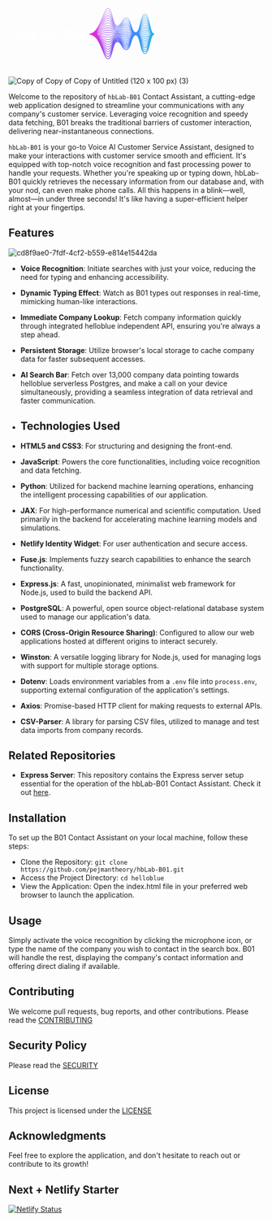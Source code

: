 <svg xmlns="http://www.w3.org/2000/svg" xmlns:xlink="http://www.w3.org/1999/xlink" width="1500" zoomAndPan="magnify" viewBox="0 0 1125 374.999991" height="500" preserveAspectRatio="xMidYMid meet" version="1.0"><defs><g/><clipPath id="58e8b73c47"><path d="M 355.597656 75.582031 L 641.347656 75.582031 L 641.347656 299.082031 L 355.597656 299.082031 Z M 355.597656 75.582031 " clip-rule="nonzero"/></clipPath><clipPath id="ad7a1c38d8"><path d="M 621.402344 143.679688 C 616.101562 120.75 611.09375 99.09375 600.417969 99.09375 C 589.753906 99.09375 584.742188 119.152344 579.4375 140.390625 C 574.476562 160.25 569.347656 180.785156 559.613281 180.785156 C 549.847656 180.785156 544.730469 164.699219 539.777344 149.140625 C 534.699219 133.175781 529.445312 116.667969 518.808594 116.667969 C 508.265625 116.667969 502.992188 125.605469 497.894531 134.253906 C 492.734375 142.996094 487.863281 151.253906 478.003906 151.253906 C 468.261719 151.253906 463.136719 132.308594 458.179688 113.984375 C 452.875 94.367188 447.859375 75.835938 437.203125 75.835938 C 428.613281 75.835938 421.300781 93.4375 412.046875 115.71875 C 398.792969 147.628906 382.296875 187.347656 355.597656 187.347656 L 355.597656 191.222656 C 384.707031 191.222656 400.441406 230.25 413.082031 261.609375 C 421.539062 282.585938 428.21875 299.15625 437.203125 299.15625 C 448.546875 299.15625 453.644531 280.304688 459.042969 260.34375 C 463.910156 242.347656 468.945312 223.738281 478.003906 223.738281 C 487.355469 223.738281 492.097656 231.78125 497.121094 240.300781 C 502.351562 249.160156 507.757812 258.324219 518.808594 258.324219 C 530.101562 258.324219 535.453125 241.5 540.632812 225.226562 C 545.484375 209.976562 550.503906 194.203125 559.613281 194.203125 C 568.648438 194.203125 573.695312 214.394531 578.570312 233.921875 C 583.960938 255.507812 589.054688 275.898438 600.421875 275.898438 C 611.796875 275.898438 616.882812 254.78125 622.273438 232.417969 C 626.925781 213.109375 632.199219 191.222656 641.226562 191.222656 L 641.226562 187.347656 C 631.5 187.347656 626.367188 165.148438 621.402344 143.679688 Z M 478.003906 214.136719 C 475.121094 214.136719 472.628906 215.203125 470.421875 217.039062 C 472.617188 214.855469 475.101562 213.554688 478.003906 213.554688 C 487.5625 213.554688 492.320312 219.3125 497.355469 225.410156 C 502.570312 231.726562 507.964844 238.257812 518.808594 238.257812 C 524.617188 238.257812 528.851562 234.949219 532.320312 230.125 C 528.824219 237.011719 524.667969 242.136719 518.808594 242.136719 C 509.324219 242.136719 504.574219 235.617188 499.542969 228.714844 C 494.320312 221.546875 488.921875 214.136719 478.003906 214.136719 Z M 539.363281 184.242188 C 534.308594 183.484375 529.085938 182.703125 518.808594 182.703125 C 508.566406 182.703125 503.359375 183.125 498.324219 183.53125 C 493.328125 183.933594 488.164062 184.347656 478.003906 184.347656 C 467.894531 184.347656 462.753906 183.445312 457.78125 182.570312 C 452.722656 181.679688 447.492188 180.757812 437.203125 180.757812 C 429.035156 180.757812 421.765625 181.890625 413.347656 183.203125 C 406.257812 184.308594 398.21875 185.5625 387.800781 186.476562 C 398.390625 184.179688 406.5625 181.019531 413.769531 178.230469 C 422.441406 174.875 429.289062 172.226562 437.203125 172.226562 C 447.160156 172.226562 452.011719 174.785156 457.148438 177.5 C 462.265625 180.203125 467.5625 183 478.003906 183 C 488.324219 183 493.566406 181.730469 498.636719 180.5 C 503.597656 179.300781 508.726562 178.058594 518.808594 178.058594 C 528.800781 178.058594 533.660156 180.242188 538.808594 182.550781 C 540.679688 183.390625 542.578125 184.242188 544.738281 184.984375 C 542.800781 184.753906 541.070312 184.496094 539.363281 184.242188 Z M 544.609375 187.027344 C 542.601562 187.261719 540.8125 187.527344 539.054688 187.792969 C 534.078125 188.535156 528.929688 189.304688 518.808594 189.304688 C 508.652344 189.304688 503.488281 188.890625 498.492188 188.488281 C 493.457031 188.078125 488.25 187.660156 478.003906 187.660156 C 467.710938 187.660156 462.480469 188.582031 457.421875 189.472656 C 452.449219 190.347656 447.3125 191.25 437.203125 191.25 C 429.167969 191.25 422.332031 190.726562 413.675781 190.0625 C 406.664062 189.527344 398.726562 188.917969 388.449219 188.472656 C 398.699219 187.558594 406.640625 186.320312 413.664062 185.226562 C 422.339844 183.871094 429.195312 182.804688 437.203125 182.804688 C 447.316406 182.804688 452.457031 183.707031 457.425781 184.582031 C 462.484375 185.472656 467.714844 186.394531 478.003906 186.394531 C 488.246094 186.394531 493.453125 185.972656 498.488281 185.566406 C 503.484375 185.164062 508.648438 184.75 518.808594 184.75 C 528.933594 184.75 534.082031 185.519531 539.058594 186.261719 C 540.816406 186.527344 542.601562 186.792969 544.609375 187.027344 Z M 413.515625 192.1875 C 421.867188 192.828125 429.085938 193.378906 437.203125 193.378906 C 447.496094 193.378906 452.730469 192.460938 457.789062 191.570312 C 462.757812 190.695312 467.898438 189.789062 478.003906 189.789062 C 488.164062 189.789062 493.328125 190.207031 498.320312 190.609375 C 503.355469 191.015625 508.5625 191.4375 518.808594 191.4375 C 529.089844 191.4375 534.3125 190.652344 539.367188 189.898438 C 540.84375 189.675781 542.339844 189.453125 543.972656 189.25 C 542.101562 189.929688 540.417969 190.679688 538.757812 191.429688 C 533.625 193.734375 528.773438 195.910156 518.808594 195.910156 C 508.742188 195.910156 503.847656 194.726562 498.667969 193.472656 C 493.589844 192.242188 488.339844 190.96875 478.003906 190.96875 C 467.53125 190.96875 462.222656 193.773438 457.085938 196.484375 C 451.96875 199.191406 447.128906 201.742188 437.203125 201.742188 C 429.304688 201.742188 422.554688 199.648438 414.011719 196.996094 C 407.136719 194.859375 399.375 192.453125 389.371094 190.644531 C 399.128906 191.085938 406.753906 191.667969 413.515625 192.1875 Z M 579.816406 190.308594 C 584.878906 191.273438 590.117188 192.273438 600.417969 192.273438 C 610.683594 192.273438 615.898438 191.679688 620.941406 191.101562 C 622.550781 190.917969 624.175781 190.734375 625.980469 190.566406 C 623.929688 191.398438 622.109375 192.335938 620.3125 193.261719 C 615.191406 195.914062 610.351562 198.421875 600.417969 198.421875 C 590.511719 198.421875 585.679688 195.65625 580.566406 192.730469 C 578.445312 191.519531 576.285156 190.289062 573.75 189.261719 C 575.976562 189.578125 577.910156 189.945312 579.816406 190.308594 Z M 573.128906 187.027344 C 575.785156 186.679688 578.011719 186.253906 580.207031 185.835938 C 585.175781 184.890625 590.3125 183.910156 600.417969 183.910156 C 610.476562 183.910156 615.363281 185.324219 620.539062 186.824219 C 622.402344 187.363281 624.296875 187.910156 626.453125 188.386719 C 624.363281 188.570312 622.519531 188.777344 620.703125 188.984375 C 615.714844 189.554688 610.5625 190.144531 600.417969 190.144531 C 590.320312 190.144531 585.183594 189.164062 580.214844 188.21875 C 578.019531 187.796875 575.789062 187.375 573.128906 187.027344 Z M 621.105469 184.859375 C 616.023438 183.386719 610.765625 181.867188 600.417969 181.867188 C 590.121094 181.867188 584.886719 182.863281 579.824219 183.828125 C 577.71875 184.230469 575.582031 184.636719 573.050781 184.972656 C 575.867188 183.898438 578.203125 182.566406 580.503906 181.253906 C 585.632812 178.320312 590.476562 175.546875 600.417969 175.546875 C 610.316406 175.546875 615.148438 178.898438 620.265625 182.445312 C 622.167969 183.765625 624.097656 185.097656 626.308594 186.257812 C 624.476562 185.832031 622.804688 185.351562 621.105469 184.859375 Z M 539.613281 180.765625 C 534.503906 178.472656 529.21875 176.097656 518.808594 176.097656 C 508.492188 176.097656 503.246094 177.367188 498.175781 178.597656 C 493.21875 179.796875 488.089844 181.039062 478.003906 181.039062 C 468.046875 181.039062 463.195312 178.480469 458.0625 175.765625 C 452.941406 173.0625 447.648438 170.265625 437.203125 170.265625 C 428.921875 170.265625 421.574219 173.109375 413.0625 176.402344 C 405.9375 179.160156 397.855469 182.285156 387.390625 184.554688 C 398.179688 180.871094 406.5 175.75 413.820312 171.234375 C 422.503906 165.878906 429.359375 161.648438 437.203125 161.648438 C 447.050781 161.648438 451.875 165.894531 456.984375 170.394531 C 462.128906 174.921875 467.453125 179.605469 478.003906 179.605469 C 488.390625 179.605469 493.660156 177.476562 498.757812 175.417969 C 503.917969 173.335938 508.789062 171.371094 518.808594 171.371094 C 528.699219 171.371094 533.53125 174.988281 538.648438 178.816406 C 540.5 180.203125 542.378906 181.601562 544.507812 182.828125 C 542.796875 182.195312 541.21875 181.484375 539.613281 180.765625 Z M 413.355469 199.109375 C 421.734375 201.710938 428.96875 203.957031 437.203125 203.957031 C 447.679688 203.957031 452.988281 201.15625 458.121094 198.441406 C 463.242188 195.738281 468.078125 193.183594 478.003906 193.183594 C 488.074219 193.183594 492.964844 194.371094 498.144531 195.625 C 503.222656 196.855469 508.476562 198.125 518.808594 198.125 C 529.246094 198.125 534.542969 195.746094 539.664062 193.449219 C 540.683594 192.992188 541.695312 192.539062 542.734375 192.105469 C 541.257812 193.066406 539.882812 194.09375 538.523438 195.109375 C 533.433594 198.917969 528.625 202.515625 518.808594 202.515625 C 508.832031 202.515625 503.976562 200.554688 498.835938 198.480469 C 493.71875 196.414062 488.429688 194.277344 478.003906 194.277344 C 467.371094 194.277344 462.019531 198.988281 456.84375 203.542969 C 451.765625 208.011719 446.96875 212.234375 437.203125 212.234375 C 429.4375 212.234375 422.765625 208.59375 414.320312 203.984375 C 407.671875 200.355469 400.195312 196.277344 390.640625 193.136719 C 399.742188 194.886719 406.9375 197.117188 413.355469 199.109375 Z M 579.464844 194.652344 C 584.605469 197.59375 589.921875 200.636719 600.417969 200.636719 C 610.890625 200.636719 616.199219 197.886719 621.332031 195.230469 C 622.460938 194.644531 623.582031 194.066406 624.742188 193.523438 C 623.078125 194.8125 621.550781 196.214844 620.042969 197.601562 C 614.964844 202.28125 610.171875 206.699219 600.417969 206.699219 C 590.679688 206.699219 585.882812 202.128906 580.808594 197.289062 C 579 195.566406 577.164062 193.824219 575.09375 192.285156 C 576.605469 193.023438 578.027344 193.832031 579.464844 194.652344 Z M 621.378906 180.832031 C 616.242188 177.273438 610.925781 173.589844 600.417969 173.589844 C 589.957031 173.589844 584.65625 176.621094 579.53125 179.550781 C 577.558594 180.679688 575.628906 181.78125 573.433594 182.714844 C 576.15625 180.949219 578.425781 178.785156 580.664062 176.652344 C 585.769531 171.785156 590.59375 167.183594 600.417969 167.183594 C 610.207031 167.183594 615.027344 172.472656 620.128906 178.066406 C 621.867188 179.96875 623.621094 181.894531 625.589844 183.609375 C 624.140625 182.738281 622.769531 181.796875 621.378906 180.832031 Z M 539.773438 177.316406 C 534.632812 173.472656 529.320312 169.496094 518.808594 169.496094 C 508.425781 169.496094 503.15625 171.625 498.054688 173.679688 C 492.898438 175.765625 488.023438 177.730469 478.003906 177.730469 C 468.160156 177.730469 463.332031 173.484375 458.222656 168.984375 C 453.078125 164.457031 447.757812 159.773438 437.203125 159.773438 C 428.828125 159.773438 421.417969 164.34375 412.835938 169.636719 C 405.703125 174.039062 397.609375 179.023438 387.167969 182.636719 C 398.046875 177.574219 406.433594 170.492188 413.816406 164.253906 C 422.527344 156.886719 429.410156 151.070312 437.203125 151.070312 C 446.980469 151.070312 451.800781 157.015625 456.910156 163.308594 C 462.058594 169.652344 467.378906 176.210938 478.003906 176.210938 C 488.441406 176.210938 493.730469 173.21875 498.847656 170.328125 C 503.988281 167.425781 508.84375 164.679688 518.808594 164.679688 C 528.628906 164.679688 533.453125 169.738281 538.5625 175.089844 C 540.238281 176.847656 541.9375 178.617188 543.828125 180.214844 C 542.433594 179.300781 541.109375 178.316406 539.773438 177.316406 Z M 413.222656 206.003906 C 421.609375 210.582031 428.851562 214.535156 437.203125 214.535156 C 447.839844 214.535156 453.191406 209.828125 458.363281 205.269531 C 463.441406 200.800781 468.238281 196.578125 478.003906 196.578125 C 487.984375 196.578125 492.835938 198.539062 497.976562 200.613281 C 503.09375 202.679688 508.382812 204.816406 518.808594 204.816406 C 529.390625 204.816406 534.734375 200.816406 539.898438 196.953125 C 540.199219 196.726562 540.496094 196.503906 540.796875 196.285156 C 539.964844 197.113281 539.152344 197.957031 538.347656 198.800781 C 533.28125 204.105469 528.5 209.117188 518.808594 209.117188 C 508.921875 209.117188 504.097656 206.394531 498.992188 203.507812 C 493.84375 200.597656 488.519531 197.589844 478.003906 197.589844 C 467.238281 197.589844 461.867188 204.203125 456.679688 210.597656 C 451.617188 216.835938 446.835938 222.726562 437.203125 222.726562 C 429.566406 222.726562 422.960938 217.558594 414.59375 211.011719 C 408.285156 206.074219 401.226562 200.558594 392.328125 196.160156 C 400.59375 199.117188 407.246094 202.742188 413.222656 206.003906 Z M 579.222656 198.953125 C 584.402344 203.890625 589.757812 209 600.417969 209 C 611.070312 209 616.425781 204.066406 621.601562 199.296875 C 621.949219 198.976562 622.292969 198.65625 622.640625 198.34375 C 621.691406 199.519531 620.777344 200.730469 619.871094 201.933594 C 614.808594 208.640625 610.027344 214.976562 600.417969 214.976562 C 590.8125 214.976562 586.03125 208.59375 580.96875 201.839844 C 579.808594 200.285156 578.636719 198.726562 577.398438 197.234375 C 578.007812 197.796875 578.613281 198.375 579.222656 198.953125 Z M 621.515625 176.804688 C 616.363281 171.152344 611.035156 165.3125 600.417969 165.3125 C 589.84375 165.3125 584.519531 170.386719 579.371094 175.296875 C 577.722656 176.867188 576.101562 178.40625 574.335938 179.773438 C 576.695312 177.460938 578.726562 174.753906 580.730469 172.082031 C 585.839844 165.261719 590.664062 158.824219 600.417969 158.824219 C 610.140625 158.824219 614.96875 166.0625 620.078125 173.730469 C 621.476562 175.828125 622.886719 177.941406 624.414062 179.910156 C 623.433594 178.910156 622.480469 177.863281 621.515625 176.804688 Z M 539.859375 173.855469 C 534.710938 168.464844 529.390625 162.890625 518.808594 162.890625 C 508.371094 162.890625 503.082031 165.882812 497.964844 168.773438 C 492.824219 171.675781 487.972656 174.421875 478.003906 174.421875 C 468.230469 174.421875 463.40625 168.476562 458.300781 162.183594 C 453.152344 155.839844 447.832031 149.28125 437.203125 149.28125 C 428.757812 149.28125 421.296875 155.585938 412.660156 162.886719 C 405.535156 168.910156 397.449219 175.734375 387.0625 180.691406 C 397.953125 174.253906 406.367188 165.238281 413.769531 157.300781 C 422.179688 148.28125 429.445312 140.492188 437.203125 140.492188 C 446.933594 140.492188 451.765625 148.148438 456.882812 156.257812 C 462.023438 164.398438 467.335938 172.816406 478.003906 172.816406 C 488.484375 172.816406 493.78125 168.964844 498.90625 165.242188 C 504.039062 161.515625 508.882812 157.992188 518.808594 157.992188 C 528.582031 157.992188 533.410156 164.5 538.527344 171.386719 C 539.902344 173.242188 541.292969 175.113281 542.796875 176.859375 C 541.800781 175.890625 540.835938 174.878906 539.859375 173.855469 Z M 413.125 212.890625 C 421.507812 219.449219 428.746094 225.113281 437.203125 225.113281 C 447.972656 225.113281 453.339844 218.5 458.53125 212.101562 C 463.59375 205.867188 468.371094 199.972656 478.003906 199.972656 C 487.894531 199.972656 492.714844 202.699219 497.820312 205.585938 C 502.96875 208.492188 508.292969 211.503906 518.808594 211.503906 C 528.492188 211.503906 533.804688 206.910156 538.566406 202.011719 C 538.449219 202.167969 538.335938 202.324219 538.21875 202.480469 C 533.164062 209.289062 528.386719 215.722656 518.808594 215.722656 C 509.007812 215.722656 504.210938 212.234375 499.132812 208.546875 C 493.957031 204.785156 488.605469 200.898438 478.003906 200.898438 C 467.125 200.898438 461.753906 209.40625 456.558594 217.636719 C 451.5 225.648438 446.722656 233.21875 437.203125 233.21875 C 429.683594 233.21875 423.128906 226.527344 414.828125 218.058594 C 409.007812 212.117188 402.554688 205.535156 394.582031 200.046875 C 401.785156 204.023438 407.734375 208.671875 413.125 212.890625 Z M 581.082031 206.359375 C 580.730469 205.757812 580.378906 205.152344 580.023438 204.546875 C 584.933594 211.050781 590.285156 217.359375 600.417969 217.359375 C 610.167969 217.359375 615.488281 211.5625 620.253906 205.371094 C 620.085938 205.660156 619.921875 205.949219 619.753906 206.234375 C 614.691406 214.988281 609.910156 223.253906 600.417969 223.253906 C 590.925781 223.253906 586.144531 215.046875 581.082031 206.359375 Z M 621.566406 172.738281 C 616.421875 165.015625 611.101562 157.035156 600.417969 157.035156 C 589.769531 157.035156 584.449219 164.136719 579.300781 171.007812 C 578.105469 172.601562 576.925781 174.175781 575.695312 175.652344 C 577.503906 173.113281 579.136719 170.316406 580.75 167.542969 C 585.871094 158.757812 590.707031 150.460938 600.417969 150.460938 C 610.105469 150.460938 614.945312 159.675781 620.066406 169.429688 C 621.027344 171.257812 621.996094 173.097656 623 174.878906 C 622.523438 174.171875 622.046875 173.457031 621.566406 172.738281 Z M 539.894531 170.371094 C 534.753906 163.449219 529.4375 156.289062 518.808594 156.289062 C 508.332031 156.289062 503.03125 160.136719 497.90625 163.863281 C 492.777344 167.589844 487.929688 171.109375 478.003906 171.109375 C 468.273438 171.109375 463.441406 163.453125 458.324219 155.347656 C 453.1875 147.207031 447.875 138.789062 437.203125 138.789062 C 428.703125 138.789062 421.207031 146.828125 412.527344 156.136719 C 405.40625 163.769531 397.335938 172.414062 387.015625 178.707031 C 397.875 170.90625 406.292969 159.992188 413.699219 150.378906 C 422.15625 139.398438 429.460938 129.914062 437.203125 129.914062 C 446.910156 129.914062 451.757812 139.296875 456.886719 149.230469 C 462.011719 159.15625 467.3125 169.417969 478.003906 169.417969 C 488.515625 169.417969 493.816406 164.710938 498.945312 160.15625 C 504.074219 155.605469 508.917969 151.300781 518.808594 151.300781 C 528.554688 151.300781 533.394531 159.269531 538.519531 167.707031 C 539.535156 169.378906 540.558594 171.058594 541.625 172.683594 C 541.046875 171.921875 540.472656 171.152344 539.894531 170.371094 Z M 413.066406 219.785156 C 421.425781 228.320312 428.648438 235.691406 437.203125 235.691406 C 448.085938 235.691406 453.457031 227.179688 458.648438 218.953125 C 463.707031 210.941406 468.484375 203.367188 478.003906 203.367188 C 487.804688 203.367188 492.601562 206.855469 497.679688 210.542969 C 502.855469 214.304688 508.207031 218.191406 518.808594 218.191406 C 527.179688 218.191406 532.292969 213.859375 536.582031 208.65625 C 532.046875 215.980469 527.328125 222.324219 518.808594 222.324219 C 509.09375 222.324219 504.3125 218.082031 499.253906 213.589844 C 494.0625 208.976562 488.691406 204.207031 478.003906 204.207031 C 467.027344 204.207031 461.660156 214.601562 456.46875 224.652344 C 451.40625 234.453125 446.625 243.710938 437.203125 243.710938 C 429.792969 243.710938 422.953125 235.09375 415.035156 225.113281 C 409.871094 218.605469 404.203125 211.472656 397.402344 205.214844 C 403.34375 209.871094 408.414062 215.039062 413.066406 219.785156 Z M 600.417969 225.722656 C 608.816406 225.722656 613.929688 220.230469 618.203125 213.613281 C 613.632812 223.195312 608.90625 231.53125 600.417969 231.53125 C 591.667969 231.53125 586.914062 222.816406 582.207031 213.03125 C 586.574219 219.898438 591.742188 225.722656 600.417969 225.722656 Z M 621.578125 168.636719 C 616.445312 158.863281 611.136719 148.757812 600.421875 148.757812 C 589.730469 148.757812 584.417969 157.871094 579.28125 166.683594 C 578.585938 167.875 577.898438 169.054688 577.203125 170.207031 C 578.433594 167.882812 579.59375 165.449219 580.746094 163.03125 C 585.878906 152.265625 590.730469 142.097656 600.421875 142.097656 C 610.089844 142.097656 614.941406 153.296875 620.082031 165.152344 C 620.628906 166.410156 621.175781 167.675781 621.734375 168.933594 C 621.679688 168.832031 621.628906 168.734375 621.578125 168.636719 Z M 539.902344 166.867188 C 534.773438 158.417969 529.464844 149.683594 518.808594 149.683594 C 508.300781 149.683594 502.996094 154.394531 497.871094 158.945312 C 492.742188 163.5 487.898438 167.800781 478.003906 167.800781 C 468.296875 167.800781 463.453125 158.417969 458.324219 148.488281 C 453.199219 138.5625 447.898438 128.296875 437.203125 128.296875 C 428.664062 128.296875 421.136719 138.070312 412.414062 149.390625 C 405.316406 158.605469 397.269531 169.039062 387.027344 176.667969 C 397.824219 167.511719 406.214844 154.738281 413.605469 143.484375 C 422.117188 130.527344 429.464844 119.339844 437.203125 119.339844 C 446.902344 119.339844 451.761719 130.453125 456.902344 142.222656 C 462.015625 153.925781 467.304688 166.023438 478.007812 166.023438 C 488.535156 166.023438 493.835938 160.460938 498.964844 155.082031 C 504.09375 149.699219 508.9375 144.613281 518.808594 144.613281 C 528.542969 144.613281 533.394531 154.050781 538.53125 164.046875 C 539.199219 165.34375 539.871094 166.652344 540.554688 167.941406 C 540.339844 167.582031 540.121094 167.226562 539.902344 166.867188 Z M 413.035156 226.703125 C 421.363281 237.199219 428.558594 246.269531 437.203125 246.269531 C 448.183594 246.269531 453.550781 235.875 458.738281 225.824219 C 463.800781 216.023438 468.582031 206.765625 478.003906 206.765625 C 487.722656 206.765625 492.5 211.007812 497.558594 215.5 C 502.753906 220.109375 508.121094 224.878906 518.808594 224.878906 C 526.152344 224.878906 530.984375 220.878906 534.945312 215.652344 C 530.847656 223.027344 526.296875 228.929688 518.808594 228.929688 C 509.171875 228.929688 504.410156 223.925781 499.363281 218.632812 C 494.15625 213.167969 488.773438 207.519531 478.003906 207.519531 C 466.941406 207.519531 461.582031 219.785156 456.394531 231.652344 C 451.328125 243.25 446.539062 254.203125 437.203125 254.203125 C 429.894531 254.203125 423.09375 243.996094 415.222656 232.175781 C 410.945312 225.753906 406.324219 218.816406 400.984375 212.390625 C 405.414062 217.105469 409.355469 222.066406 413.035156 226.703125 Z M 600.417969 234.085938 C 607.753906 234.085938 612.578125 229.015625 616.515625 222.367188 C 612.472656 231.8125 607.792969 239.808594 600.417969 239.808594 C 592.820312 239.808594 588.082031 231.519531 583.957031 221.9375 C 587.964844 228.78125 592.859375 234.085938 600.417969 234.085938 Z M 600.417969 140.480469 C 589.707031 140.480469 584.410156 151.589844 579.285156 162.335938 C 579.023438 162.886719 578.761719 163.4375 578.5 163.980469 C 579.253906 162.1875 579.992188 160.359375 580.726562 158.542969 C 585.648438 146.347656 590.734375 133.734375 600.417969 133.734375 C 610.085938 133.734375 615.179688 147.539062 620.105469 160.890625 C 620.308594 161.449219 620.515625 162.007812 620.722656 162.570312 C 615.851562 151.394531 610.566406 140.480469 600.417969 140.480469 Z M 518.808594 143.082031 C 508.28125 143.082031 502.980469 148.644531 497.851562 154.023438 C 492.722656 159.40625 487.878906 164.492188 478.003906 164.492188 C 468.308594 164.492188 463.449219 153.375 458.308594 141.609375 C 453.195312 129.90625 447.90625 117.804688 437.203125 117.804688 C 428.640625 117.804688 421.441406 128.765625 412.324219 142.644531 C 405.199219 153.492188 397.128906 165.777344 386.882812 174.75 C 397.679688 164.238281 406.09375 149.554688 413.503906 136.621094 C 422.066406 121.671875 429.460938 108.761719 437.203125 108.761719 C 446.90625 108.761719 452 122.214844 456.929688 135.226562 C 462.03125 148.699219 467.304688 162.628906 478.003906 162.628906 C 488.546875 162.628906 493.84375 156.214844 498.964844 150.015625 C 504.101562 143.796875 508.949219 137.925781 518.808594 137.925781 C 528.539062 137.925781 533.402344 148.839844 538.550781 160.394531 C 538.933594 161.257812 539.316406 162.117188 539.703125 162.976562 C 534.640625 153.132812 529.347656 143.082031 518.808594 143.082031 Z M 413.023438 233.640625 C 421.65625 246.605469 428.480469 256.84375 437.203125 256.84375 C 447.085938 256.84375 452.417969 247.058594 457.136719 236.515625 C 456.867188 237.226562 456.597656 237.933594 456.328125 238.644531 C 451.480469 251.453125 446.460938 264.695312 437.203125 264.695312 C 429.984375 264.695312 423.222656 252.902344 415.390625 239.246094 C 412.203125 233.6875 408.824219 227.796875 405.097656 222.070312 C 407.910156 225.964844 410.527344 229.890625 413.023438 233.640625 Z M 467.542969 216.113281 C 470.378906 212.480469 473.710938 210.160156 478.003906 210.160156 C 487.640625 210.160156 492.40625 215.160156 497.453125 220.453125 C 502.65625 225.917969 508.042969 231.570312 518.808594 231.570312 C 525.328125 231.570312 529.871094 227.898438 533.574219 222.808594 C 529.792969 230.066406 525.457031 235.53125 518.808594 235.53125 C 509.25 235.53125 504.492188 229.773438 499.457031 223.675781 C 494.242188 217.359375 488.847656 210.828125 478.003906 210.828125 C 473.789062 210.828125 470.402344 212.855469 467.542969 216.113281 Z M 600.417969 242.449219 C 606.917969 242.449219 611.445312 237.792969 615.125 231.300781 C 611.371094 240.6875 606.945312 248.085938 600.417969 248.085938 C 593.691406 248.085938 589.199219 240.457031 585.378906 230.945312 C 589.117188 237.605469 593.722656 242.449219 600.417969 242.449219 Z M 600.417969 132.203125 C 589.824219 132.203125 584.539062 145 579.480469 157.53125 C 579.890625 156.375 580.296875 155.21875 580.699219 154.066406 C 585.632812 139.957031 590.730469 125.375 600.417969 125.375 C 609.980469 125.375 615.078125 140.902344 619.960938 156.105469 C 615.296875 143.734375 610.054688 132.203125 600.417969 132.203125 Z M 600.417969 123.925781 C 590.304688 123.925781 585.042969 137.355469 580.195312 151.125 C 580.351562 150.613281 580.511719 150.105469 580.667969 149.597656 C 585.609375 133.574219 590.71875 117.011719 600.417969 117.011719 C 609.601562 117.011719 614.675781 133.1875 619.394531 149.695312 C 614.871094 136.148438 609.679688 123.925781 600.417969 123.925781 Z M 518.808594 136.476562 C 508.265625 136.476562 502.96875 142.890625 497.847656 149.09375 C 492.714844 155.308594 487.863281 161.179688 478.003906 161.179688 C 468.304688 161.179688 463.210938 147.726562 458.28125 134.714844 C 453.179688 121.242188 447.90625 107.3125 437.203125 107.3125 C 428.621094 107.3125 421.394531 119.929688 412.246094 135.898438 C 405.09375 148.382812 396.992188 162.527344 386.738281 172.839844 C 397.53125 160.976562 405.964844 144.386719 413.390625 129.78125 C 422.007812 112.824219 429.449219 98.183594 437.203125 98.183594 C 446.914062 98.183594 452.019531 113.464844 456.957031 128.242188 C 462.050781 143.480469 467.316406 159.234375 478.003906 159.234375 C 488.554688 159.234375 493.84375 151.972656 498.957031 144.953125 C 504.097656 137.898438 508.953125 131.234375 518.808594 131.234375 C 528.546875 131.234375 533.644531 144.210938 538.578125 156.757812 C 538.738281 157.167969 538.902344 157.582031 539.0625 157.992188 C 534.191406 147.121094 528.917969 136.476562 518.808594 136.476562 Z M 413.027344 240.601562 C 421.617188 255.585938 428.40625 267.421875 437.203125 267.421875 C 445.625 267.421875 450.738281 259.347656 454.96875 249.5 C 450.488281 262.714844 445.574219 275.1875 437.203125 275.1875 C 430.070312 275.1875 423.34375 261.8125 415.550781 246.320312 C 413.609375 242.460938 411.597656 238.460938 409.476562 234.449219 C 410.691406 236.527344 411.871094 238.585938 413.027344 240.601562 Z M 600.417969 250.8125 C 606.25 250.8125 610.488281 246.535156 613.949219 240.289062 C 610.433594 249.492188 606.265625 256.363281 600.417969 256.363281 C 594.390625 256.363281 590.152344 249.308594 586.574219 239.992188 C 590.089844 246.382812 594.414062 250.8125 600.417969 250.8125 Z M 600.417969 115.648438 C 590.644531 115.648438 585.40625 129.875 580.695312 144.902344 C 585.628906 127.039062 590.746094 108.648438 600.417969 108.648438 C 609.316406 108.648438 614.363281 125.542969 618.960938 143.328125 C 614.433594 128.191406 609.445312 115.648438 600.417969 115.648438 Z M 538.609375 153.128906 C 533.863281 141.21875 528.617188 129.875 518.808594 129.875 C 508.261719 129.875 502.972656 137.132812 497.855469 144.152344 C 492.714844 151.207031 487.859375 157.871094 478.003906 157.871094 C 468.296875 157.871094 463.191406 142.589844 458.25 127.8125 C 453.160156 112.574219 447.894531 96.820312 437.203125 96.820312 C 428.613281 96.820312 421.359375 111.09375 412.175781 129.164062 C 404.960938 143.355469 396.785156 159.449219 386.445312 171.117188 C 397.308594 157.898438 405.800781 139.316406 413.273438 122.964844 C 421.945312 103.992188 429.433594 87.605469 437.203125 87.605469 C 446.929688 87.605469 452.046875 104.71875 456.996094 121.265625 C 462.074219 138.261719 467.332031 155.839844 478.007812 155.839844 C 488.554688 155.839844 493.835938 147.738281 498.945312 139.902344 C 504.09375 132.007812 508.957031 124.546875 518.808594 124.546875 C 528.558594 124.546875 533.667969 139.078125 538.609375 153.128906 Z M 415.703125 253.402344 C 414.984375 251.796875 414.253906 250.167969 413.511719 248.527344 C 421.835938 265.070312 428.503906 278 437.203125 278 C 444.644531 278 449.503906 270.945312 453.441406 261.679688 C 449.328125 274.570312 444.617188 285.679688 437.203125 285.679688 C 430.152344 285.679688 423.457031 270.722656 415.703125 253.402344 Z M 478.003906 216.949219 C 483.6875 216.949219 487.667969 219.289062 491.03125 222.648438 C 487.640625 219.542969 483.53125 217.449219 478.003906 217.449219 C 475.921875 217.449219 474.050781 218.035156 472.347656 219.097656 C 474.050781 217.730469 475.917969 216.949219 478.003906 216.949219 Z M 499.621094 233.75 C 499.269531 233.210938 498.914062 232.667969 498.558594 232.128906 C 503.414062 238.699219 508.785156 244.945312 518.808594 244.945312 C 524.046875 244.945312 528.003906 241.941406 531.269531 237.386719 C 527.984375 244.019531 524.085938 248.738281 518.808594 248.738281 C 509.394531 248.738281 504.644531 241.457031 499.621094 233.75 Z M 600.417969 259.171875 C 605.660156 259.171875 609.566406 255.46875 612.792969 249.683594 C 609.511719 258.425781 605.632812 264.640625 600.417969 264.640625 C 594.964844 264.640625 590.96875 258.078125 587.59375 249.019531 C 590.921875 255.109375 594.976562 259.171875 600.417969 259.171875 Z M 600.417969 100.285156 C 609.140625 100.285156 614.167969 118.128906 618.691406 137.292969 C 614.234375 120.84375 609.273438 107.371094 600.417969 107.371094 C 590.828125 107.371094 585.804688 122.007812 581.035156 138.917969 C 585.863281 119.625 590.972656 100.285156 600.417969 100.285156 Z M 413.148438 116.175781 C 421.875 95.171875 429.410156 77.027344 437.203125 77.027344 C 446.949219 77.027344 452.074219 95.972656 457.03125 114.296875 C 462.335938 133.914062 467.347656 152.445312 478.003906 152.445312 C 488.546875 152.445312 493.820312 143.503906 498.921875 134.859375 C 504.078125 126.117188 508.949219 117.859375 518.808594 117.859375 C 528.351562 117.859375 533.457031 133.226562 538.304688 148.449219 C 533.640625 135.441406 528.417969 123.269531 518.808594 123.269531 C 508.261719 123.269531 502.980469 131.371094 497.871094 139.207031 C 492.722656 147.101562 487.859375 154.5625 478.003906 154.5625 C 468.28125 154.5625 463.164062 137.449219 458.21875 120.902344 C 453.136719 103.90625 447.878906 86.328125 437.203125 86.328125 C 428.609375 86.328125 421.328125 102.261719 412.109375 122.4375 C 404.824219 138.382812 396.554688 156.472656 386.109375 169.507812 C 397.050781 154.929688 405.617188 134.304688 413.148438 116.175781 Z M 437.203125 296.171875 C 430.554688 296.171875 423.890625 280.402344 416.867188 263.023438 C 423.679688 277.835938 429.648438 288.578125 437.203125 288.578125 C 443.886719 288.578125 448.402344 282.582031 452.097656 273.933594 C 448.277344 286.273438 443.8125 296.171875 437.203125 296.171875 Z M 473.363281 221.945312 C 474.789062 220.917969 476.328125 220.34375 478.003906 220.34375 C 482.128906 220.34375 485.355469 221.738281 488.105469 223.957031 C 485.3125 221.976562 482.035156 220.757812 478.003906 220.757812 C 476.328125 220.757812 474.789062 221.179688 473.363281 221.945312 Z M 518.808594 255.34375 C 510.179688 255.34375 505.472656 248.492188 500.851562 240.738281 C 505.164062 246.6875 510.320312 251.636719 518.808594 251.636719 C 523.582031 251.636719 527.292969 248.875 530.382812 244.574219 C 527.277344 250.957031 523.613281 255.34375 518.808594 255.34375 Z M 600.417969 272.917969 C 595.527344 272.917969 591.804688 266.992188 588.648438 258.464844 C 591.753906 264.03125 595.496094 267.535156 600.417969 267.535156 C 605.125 267.535156 608.757812 264.222656 611.777344 258.910156 C 608.699219 267.140625 605.054688 272.917969 600.417969 272.917969 Z M 600.417969 272.917969 " clip-rule="nonzero"/></clipPath><linearGradient x1="-0.0000288718" gradientTransform="matrix(0.596311, 0, 0, 0.596311, 355.597565, 75.836368)" y1="187.25" x2="478.992984" gradientUnits="userSpaceOnUse" y2="187.25" id="602d2f0a14"><stop stop-opacity="1" stop-color="rgb(95.698547%, 12.199402%, 84.298706%)" offset="0"/><stop stop-opacity="1" stop-color="rgb(95.265198%, 12.417603%, 84.405518%)" offset="0.00390625"/><stop stop-opacity="1" stop-color="rgb(94.831848%, 12.637329%, 84.513855%)" offset="0.0078125"/><stop stop-opacity="1" stop-color="rgb(94.334412%, 12.887573%, 84.635925%)" offset="0.0117188"/><stop stop-opacity="1" stop-color="rgb(93.838501%, 13.139343%, 84.759521%)" offset="0.015625"/><stop stop-opacity="1" stop-color="rgb(93.341064%, 13.391113%, 84.881592%)" offset="0.0195312"/><stop stop-opacity="1" stop-color="rgb(92.843628%, 13.642883%, 85.005188%)" offset="0.0234375"/><stop stop-opacity="1" stop-color="rgb(92.346191%, 13.893127%, 85.127258%)" offset="0.0273438"/><stop stop-opacity="1" stop-color="rgb(91.850281%, 14.144897%, 85.250854%)" offset="0.03125"/><stop stop-opacity="1" stop-color="rgb(91.352844%, 14.396667%, 85.372925%)" offset="0.0351562"/><stop stop-opacity="1" stop-color="rgb(90.855408%, 14.648438%, 85.496521%)" offset="0.0390625"/><stop stop-opacity="1" stop-color="rgb(90.357971%, 14.898682%, 85.618591%)" offset="0.0429688"/><stop stop-opacity="1" stop-color="rgb(89.862061%, 15.150452%, 85.742188%)" offset="0.046875"/><stop stop-opacity="1" stop-color="rgb(89.364624%, 15.400696%, 85.864258%)" offset="0.0507812"/><stop stop-opacity="1" stop-color="rgb(88.867188%, 15.652466%, 85.987854%)" offset="0.0546875"/><stop stop-opacity="1" stop-color="rgb(88.369751%, 15.904236%, 86.109924%)" offset="0.0585938"/><stop stop-opacity="1" stop-color="rgb(87.87384%, 16.156006%, 86.233521%)" offset="0.0625"/><stop stop-opacity="1" stop-color="rgb(87.376404%, 16.40625%, 86.357117%)" offset="0.0664062"/><stop stop-opacity="1" stop-color="rgb(86.878967%, 16.65802%, 86.480713%)" offset="0.0703125"/><stop stop-opacity="1" stop-color="rgb(86.381531%, 16.908264%, 86.602783%)" offset="0.0742187"/><stop stop-opacity="1" stop-color="rgb(85.884094%, 17.160034%, 86.726379%)" offset="0.078125"/><stop stop-opacity="1" stop-color="rgb(85.386658%, 17.411804%, 86.84845%)" offset="0.0820312"/><stop stop-opacity="1" stop-color="rgb(84.890747%, 17.663574%, 86.972046%)" offset="0.0859375"/><stop stop-opacity="1" stop-color="rgb(84.393311%, 17.913818%, 87.094116%)" offset="0.0898438"/><stop stop-opacity="1" stop-color="rgb(83.895874%, 18.165588%, 87.217712%)" offset="0.09375"/><stop stop-opacity="1" stop-color="rgb(83.398438%, 18.415833%, 87.339783%)" offset="0.0976562"/><stop stop-opacity="1" stop-color="rgb(82.902527%, 18.667603%, 87.463379%)" offset="0.101562"/><stop stop-opacity="1" stop-color="rgb(82.40509%, 18.919373%, 87.585449%)" offset="0.105469"/><stop stop-opacity="1" stop-color="rgb(81.907654%, 19.171143%, 87.709045%)" offset="0.109375"/><stop stop-opacity="1" stop-color="rgb(81.410217%, 19.421387%, 87.831116%)" offset="0.113281"/><stop stop-opacity="1" stop-color="rgb(80.914307%, 19.673157%, 87.954712%)" offset="0.117188"/><stop stop-opacity="1" stop-color="rgb(80.41687%, 19.924927%, 88.076782%)" offset="0.121094"/><stop stop-opacity="1" stop-color="rgb(79.919434%, 20.176697%, 88.200378%)" offset="0.125"/><stop stop-opacity="1" stop-color="rgb(79.421997%, 20.426941%, 88.322449%)" offset="0.128906"/><stop stop-opacity="1" stop-color="rgb(78.926086%, 20.678711%, 88.446045%)" offset="0.132812"/><stop stop-opacity="1" stop-color="rgb(78.42865%, 20.928955%, 88.568115%)" offset="0.136719"/><stop stop-opacity="1" stop-color="rgb(77.931213%, 21.180725%, 88.691711%)" offset="0.140625"/><stop stop-opacity="1" stop-color="rgb(77.433777%, 21.432495%, 88.813782%)" offset="0.144531"/><stop stop-opacity="1" stop-color="rgb(76.937866%, 21.684265%, 88.937378%)" offset="0.148438"/><stop stop-opacity="1" stop-color="rgb(76.44043%, 21.934509%, 89.060974%)" offset="0.152344"/><stop stop-opacity="1" stop-color="rgb(75.942993%, 22.186279%, 89.18457%)" offset="0.15625"/><stop stop-opacity="1" stop-color="rgb(75.445557%, 22.436523%, 89.306641%)" offset="0.160156"/><stop stop-opacity="1" stop-color="rgb(74.94812%, 22.688293%, 89.430237%)" offset="0.164063"/><stop stop-opacity="1" stop-color="rgb(74.450684%, 22.940063%, 89.552307%)" offset="0.167969"/><stop stop-opacity="1" stop-color="rgb(73.954773%, 23.191833%, 89.675903%)" offset="0.171875"/><stop stop-opacity="1" stop-color="rgb(73.457336%, 23.442078%, 89.797974%)" offset="0.175781"/><stop stop-opacity="1" stop-color="rgb(72.9599%, 23.693848%, 89.92157%)" offset="0.179688"/><stop stop-opacity="1" stop-color="rgb(72.462463%, 23.944092%, 90.04364%)" offset="0.183594"/><stop stop-opacity="1" stop-color="rgb(71.966553%, 24.195862%, 90.167236%)" offset="0.1875"/><stop stop-opacity="1" stop-color="rgb(71.469116%, 24.447632%, 90.289307%)" offset="0.191406"/><stop stop-opacity="1" stop-color="rgb(70.97168%, 24.699402%, 90.412903%)" offset="0.195313"/><stop stop-opacity="1" stop-color="rgb(70.474243%, 24.949646%, 90.534973%)" offset="0.199219"/><stop stop-opacity="1" stop-color="rgb(69.978333%, 25.201416%, 90.658569%)" offset="0.203125"/><stop stop-opacity="1" stop-color="rgb(69.480896%, 25.453186%, 90.78064%)" offset="0.207031"/><stop stop-opacity="1" stop-color="rgb(68.983459%, 25.704956%, 90.904236%)" offset="0.210938"/><stop stop-opacity="1" stop-color="rgb(68.486023%, 25.9552%, 91.026306%)" offset="0.214844"/><stop stop-opacity="1" stop-color="rgb(67.990112%, 26.20697%, 91.149902%)" offset="0.21875"/><stop stop-opacity="1" stop-color="rgb(67.492676%, 26.457214%, 91.271973%)" offset="0.222656"/><stop stop-opacity="1" stop-color="rgb(66.995239%, 26.708984%, 91.395569%)" offset="0.226563"/><stop stop-opacity="1" stop-color="rgb(66.497803%, 26.960754%, 91.517639%)" offset="0.230469"/><stop stop-opacity="1" stop-color="rgb(66.001892%, 27.212524%, 91.641235%)" offset="0.234375"/><stop stop-opacity="1" stop-color="rgb(65.504456%, 27.462769%, 91.764832%)" offset="0.238281"/><stop stop-opacity="1" stop-color="rgb(65.007019%, 27.714539%, 91.888428%)" offset="0.242188"/><stop stop-opacity="1" stop-color="rgb(64.509583%, 27.964783%, 92.010498%)" offset="0.246094"/><stop stop-opacity="1" stop-color="rgb(64.012146%, 28.216553%, 92.134094%)" offset="0.25"/><stop stop-opacity="1" stop-color="rgb(63.514709%, 28.468323%, 92.256165%)" offset="0.253906"/><stop stop-opacity="1" stop-color="rgb(63.018799%, 28.720093%, 92.379761%)" offset="0.257812"/><stop stop-opacity="1" stop-color="rgb(62.521362%, 28.970337%, 92.501831%)" offset="0.261719"/><stop stop-opacity="1" stop-color="rgb(62.023926%, 29.222107%, 92.625427%)" offset="0.265625"/><stop stop-opacity="1" stop-color="rgb(61.526489%, 29.472351%, 92.747498%)" offset="0.269531"/><stop stop-opacity="1" stop-color="rgb(61.030579%, 29.724121%, 92.871094%)" offset="0.273438"/><stop stop-opacity="1" stop-color="rgb(60.533142%, 29.975891%, 92.993164%)" offset="0.277344"/><stop stop-opacity="1" stop-color="rgb(60.035706%, 30.227661%, 93.11676%)" offset="0.28125"/><stop stop-opacity="1" stop-color="rgb(59.538269%, 30.477905%, 93.238831%)" offset="0.285156"/><stop stop-opacity="1" stop-color="rgb(59.042358%, 30.729675%, 93.362427%)" offset="0.289062"/><stop stop-opacity="1" stop-color="rgb(58.544922%, 30.981445%, 93.484497%)" offset="0.292969"/><stop stop-opacity="1" stop-color="rgb(58.047485%, 31.233215%, 93.608093%)" offset="0.296875"/><stop stop-opacity="1" stop-color="rgb(57.550049%, 31.483459%, 93.730164%)" offset="0.300781"/><stop stop-opacity="1" stop-color="rgb(57.054138%, 31.735229%, 93.85376%)" offset="0.304688"/><stop stop-opacity="1" stop-color="rgb(56.556702%, 31.985474%, 93.97583%)" offset="0.308594"/><stop stop-opacity="1" stop-color="rgb(56.059265%, 32.237244%, 94.099426%)" offset="0.3125"/><stop stop-opacity="1" stop-color="rgb(55.561829%, 32.489014%, 94.221497%)" offset="0.316406"/><stop stop-opacity="1" stop-color="rgb(55.065918%, 32.740784%, 94.345093%)" offset="0.320313"/><stop stop-opacity="1" stop-color="rgb(54.568481%, 32.991028%, 94.468689%)" offset="0.324219"/><stop stop-opacity="1" stop-color="rgb(54.071045%, 33.242798%, 94.592285%)" offset="0.328125"/><stop stop-opacity="1" stop-color="rgb(53.573608%, 33.493042%, 94.714355%)" offset="0.332031"/><stop stop-opacity="1" stop-color="rgb(53.077698%, 33.744812%, 94.837952%)" offset="0.335938"/><stop stop-opacity="1" stop-color="rgb(52.580261%, 33.996582%, 94.960022%)" offset="0.339844"/><stop stop-opacity="1" stop-color="rgb(52.082825%, 34.248352%, 95.083618%)" offset="0.34375"/><stop stop-opacity="1" stop-color="rgb(51.585388%, 34.498596%, 95.205688%)" offset="0.347656"/><stop stop-opacity="1" stop-color="rgb(51.087952%, 34.750366%, 95.329285%)" offset="0.351563"/><stop stop-opacity="1" stop-color="rgb(50.590515%, 35.00061%, 95.451355%)" offset="0.355469"/><stop stop-opacity="1" stop-color="rgb(50.094604%, 35.25238%, 95.574951%)" offset="0.359375"/><stop stop-opacity="1" stop-color="rgb(49.597168%, 35.50415%, 95.697021%)" offset="0.363281"/><stop stop-opacity="1" stop-color="rgb(49.099731%, 35.75592%, 95.820618%)" offset="0.367188"/><stop stop-opacity="1" stop-color="rgb(48.602295%, 36.006165%, 95.942688%)" offset="0.371094"/><stop stop-opacity="1" stop-color="rgb(48.106384%, 36.257935%, 96.066284%)" offset="0.375"/><stop stop-opacity="1" stop-color="rgb(47.608948%, 36.509705%, 96.188354%)" offset="0.378906"/><stop stop-opacity="1" stop-color="rgb(47.111511%, 36.761475%, 96.311951%)" offset="0.382813"/><stop stop-opacity="1" stop-color="rgb(46.614075%, 37.011719%, 96.434021%)" offset="0.386719"/><stop stop-opacity="1" stop-color="rgb(46.118164%, 37.263489%, 96.557617%)" offset="0.390625"/><stop stop-opacity="1" stop-color="rgb(45.620728%, 37.513733%, 96.679688%)" offset="0.394531"/><stop stop-opacity="1" stop-color="rgb(45.123291%, 37.765503%, 96.803284%)" offset="0.398438"/><stop stop-opacity="1" stop-color="rgb(44.625854%, 38.017273%, 96.925354%)" offset="0.402344"/><stop stop-opacity="1" stop-color="rgb(44.129944%, 38.269043%, 97.04895%)" offset="0.40625"/><stop stop-opacity="1" stop-color="rgb(43.632507%, 38.519287%, 97.172546%)" offset="0.410156"/><stop stop-opacity="1" stop-color="rgb(43.135071%, 38.771057%, 97.296143%)" offset="0.414063"/><stop stop-opacity="1" stop-color="rgb(42.637634%, 39.021301%, 97.418213%)" offset="0.417969"/><stop stop-opacity="1" stop-color="rgb(42.141724%, 39.273071%, 97.541809%)" offset="0.421875"/><stop stop-opacity="1" stop-color="rgb(41.644287%, 39.524841%, 97.663879%)" offset="0.425781"/><stop stop-opacity="1" stop-color="rgb(41.146851%, 39.776611%, 97.787476%)" offset="0.429688"/><stop stop-opacity="1" stop-color="rgb(40.649414%, 40.026855%, 97.909546%)" offset="0.433594"/><stop stop-opacity="1" stop-color="rgb(40.151978%, 40.278625%, 98.033142%)" offset="0.4375"/><stop stop-opacity="1" stop-color="rgb(39.654541%, 40.52887%, 98.155212%)" offset="0.441406"/><stop stop-opacity="1" stop-color="rgb(39.15863%, 40.78064%, 98.278809%)" offset="0.445313"/><stop stop-opacity="1" stop-color="rgb(38.661194%, 41.03241%, 98.400879%)" offset="0.449219"/><stop stop-opacity="1" stop-color="rgb(38.163757%, 41.28418%, 98.524475%)" offset="0.453125"/><stop stop-opacity="1" stop-color="rgb(37.666321%, 41.534424%, 98.646545%)" offset="0.457031"/><stop stop-opacity="1" stop-color="rgb(37.17041%, 41.786194%, 98.770142%)" offset="0.460938"/><stop stop-opacity="1" stop-color="rgb(36.672974%, 42.036438%, 98.892212%)" offset="0.464844"/><stop stop-opacity="1" stop-color="rgb(36.175537%, 42.288208%, 99.015808%)" offset="0.46875"/><stop stop-opacity="1" stop-color="rgb(35.678101%, 42.539978%, 99.137878%)" offset="0.472656"/><stop stop-opacity="1" stop-color="rgb(35.18219%, 42.791748%, 99.261475%)" offset="0.476563"/><stop stop-opacity="1" stop-color="rgb(34.684753%, 43.041992%, 99.383545%)" offset="0.480469"/><stop stop-opacity="1" stop-color="rgb(34.187317%, 43.293762%, 99.507141%)" offset="0.484375"/><stop stop-opacity="1" stop-color="rgb(33.68988%, 43.545532%, 99.629211%)" offset="0.488281"/><stop stop-opacity="1" stop-color="rgb(33.19397%, 43.797302%, 99.752808%)" offset="0.492188"/><stop stop-opacity="1" stop-color="rgb(32.696533%, 44.047546%, 99.874878%)" offset="0.496094"/><stop stop-opacity="1" stop-color="rgb(32.199097%, 44.299316%, 99.998474%)" offset="0.5"/><stop stop-opacity="1" stop-color="rgb(32.066345%, 44.503784%, 99.928284%)" offset="0.503906"/><stop stop-opacity="1" stop-color="rgb(31.93512%, 44.709778%, 99.858093%)" offset="0.507812"/><stop stop-opacity="1" stop-color="rgb(31.802368%, 44.915771%, 99.787903%)" offset="0.511719"/><stop stop-opacity="1" stop-color="rgb(31.671143%, 45.121765%, 99.717712%)" offset="0.515625"/><stop stop-opacity="1" stop-color="rgb(31.538391%, 45.326233%, 99.647522%)" offset="0.519531"/><stop stop-opacity="1" stop-color="rgb(31.407166%, 45.532227%, 99.577332%)" offset="0.523438"/><stop stop-opacity="1" stop-color="rgb(31.274414%, 45.736694%, 99.507141%)" offset="0.527344"/><stop stop-opacity="1" stop-color="rgb(31.143188%, 45.942688%, 99.436951%)" offset="0.53125"/><stop stop-opacity="1" stop-color="rgb(31.010437%, 46.148682%, 99.36676%)" offset="0.535156"/><stop stop-opacity="1" stop-color="rgb(30.879211%, 46.354675%, 99.29657%)" offset="0.539062"/><stop stop-opacity="1" stop-color="rgb(30.74646%, 46.559143%, 99.226379%)" offset="0.542969"/><stop stop-opacity="1" stop-color="rgb(30.615234%, 46.765137%, 99.156189%)" offset="0.546875"/><stop stop-opacity="1" stop-color="rgb(30.482483%, 46.969604%, 99.084473%)" offset="0.550781"/><stop stop-opacity="1" stop-color="rgb(30.351257%, 47.175598%, 99.014282%)" offset="0.554688"/><stop stop-opacity="1" stop-color="rgb(30.218506%, 47.380066%, 98.944092%)" offset="0.558594"/><stop stop-opacity="1" stop-color="rgb(30.08728%, 47.58606%, 98.873901%)" offset="0.5625"/><stop stop-opacity="1" stop-color="rgb(29.954529%, 47.792053%, 98.803711%)" offset="0.566406"/><stop stop-opacity="1" stop-color="rgb(29.823303%, 47.998047%, 98.733521%)" offset="0.570312"/><stop stop-opacity="1" stop-color="rgb(29.690552%, 48.202515%, 98.66333%)" offset="0.574219"/><stop stop-opacity="1" stop-color="rgb(29.559326%, 48.408508%, 98.59314%)" offset="0.578125"/><stop stop-opacity="1" stop-color="rgb(29.426575%, 48.612976%, 98.522949%)" offset="0.582031"/><stop stop-opacity="1" stop-color="rgb(29.293823%, 48.81897%, 98.452759%)" offset="0.585938"/><stop stop-opacity="1" stop-color="rgb(29.161072%, 49.024963%, 98.382568%)" offset="0.589844"/><stop stop-opacity="1" stop-color="rgb(29.029846%, 49.230957%, 98.312378%)" offset="0.59375"/><stop stop-opacity="1" stop-color="rgb(28.897095%, 49.435425%, 98.240662%)" offset="0.597656"/><stop stop-opacity="1" stop-color="rgb(28.765869%, 49.641418%, 98.170471%)" offset="0.601562"/><stop stop-opacity="1" stop-color="rgb(28.633118%, 49.845886%, 98.100281%)" offset="0.605469"/><stop stop-opacity="1" stop-color="rgb(28.501892%, 50.05188%, 98.03009%)" offset="0.609375"/><stop stop-opacity="1" stop-color="rgb(28.369141%, 50.257874%, 97.9599%)" offset="0.613281"/><stop stop-opacity="1" stop-color="rgb(28.237915%, 50.463867%, 97.889709%)" offset="0.617188"/><stop stop-opacity="1" stop-color="rgb(28.105164%, 50.668335%, 97.819519%)" offset="0.621094"/><stop stop-opacity="1" stop-color="rgb(27.973938%, 50.874329%, 97.749329%)" offset="0.625"/><stop stop-opacity="1" stop-color="rgb(27.841187%, 51.078796%, 97.679138%)" offset="0.628906"/><stop stop-opacity="1" stop-color="rgb(27.709961%, 51.28479%, 97.608948%)" offset="0.632813"/><stop stop-opacity="1" stop-color="rgb(27.577209%, 51.490784%, 97.538757%)" offset="0.636719"/><stop stop-opacity="1" stop-color="rgb(27.445984%, 51.696777%, 97.468567%)" offset="0.640625"/><stop stop-opacity="1" stop-color="rgb(27.313232%, 51.901245%, 97.396851%)" offset="0.644531"/><stop stop-opacity="1" stop-color="rgb(27.182007%, 52.107239%, 97.32666%)" offset="0.648438"/><stop stop-opacity="1" stop-color="rgb(27.049255%, 52.311707%, 97.25647%)" offset="0.652344"/><stop stop-opacity="1" stop-color="rgb(26.91803%, 52.5177%, 97.186279%)" offset="0.65625"/><stop stop-opacity="1" stop-color="rgb(26.785278%, 52.722168%, 97.116089%)" offset="0.660156"/><stop stop-opacity="1" stop-color="rgb(26.654053%, 52.928162%, 97.045898%)" offset="0.664063"/><stop stop-opacity="1" stop-color="rgb(26.521301%, 53.134155%, 96.975708%)" offset="0.667969"/><stop stop-opacity="1" stop-color="rgb(26.390076%, 53.340149%, 96.905518%)" offset="0.671875"/><stop stop-opacity="1" stop-color="rgb(26.257324%, 53.544617%, 96.835327%)" offset="0.675781"/><stop stop-opacity="1" stop-color="rgb(26.126099%, 53.75061%, 96.765137%)" offset="0.679688"/><stop stop-opacity="1" stop-color="rgb(25.993347%, 53.955078%, 96.694946%)" offset="0.683594"/><stop stop-opacity="1" stop-color="rgb(25.862122%, 54.161072%, 96.624756%)" offset="0.6875"/><stop stop-opacity="1" stop-color="rgb(25.72937%, 54.367065%, 96.554565%)" offset="0.691406"/><stop stop-opacity="1" stop-color="rgb(25.598145%, 54.573059%, 96.484375%)" offset="0.695313"/><stop stop-opacity="1" stop-color="rgb(25.465393%, 54.777527%, 96.412659%)" offset="0.699219"/><stop stop-opacity="1" stop-color="rgb(25.334167%, 54.983521%, 96.342468%)" offset="0.703125"/><stop stop-opacity="1" stop-color="rgb(25.201416%, 55.187988%, 96.272278%)" offset="0.707031"/><stop stop-opacity="1" stop-color="rgb(25.07019%, 55.393982%, 96.202087%)" offset="0.710938"/><stop stop-opacity="1" stop-color="rgb(24.937439%, 55.599976%, 96.131897%)" offset="0.714844"/><stop stop-opacity="1" stop-color="rgb(24.806213%, 55.805969%, 96.061707%)" offset="0.71875"/><stop stop-opacity="1" stop-color="rgb(24.673462%, 56.010437%, 95.991516%)" offset="0.722656"/><stop stop-opacity="1" stop-color="rgb(24.54071%, 56.216431%, 95.921326%)" offset="0.726563"/><stop stop-opacity="1" stop-color="rgb(24.407959%, 56.420898%, 95.851135%)" offset="0.730469"/><stop stop-opacity="1" stop-color="rgb(24.276733%, 56.626892%, 95.780945%)" offset="0.734375"/><stop stop-opacity="1" stop-color="rgb(24.143982%, 56.832886%, 95.710754%)" offset="0.738281"/><stop stop-opacity="1" stop-color="rgb(24.012756%, 57.038879%, 95.640564%)" offset="0.742188"/><stop stop-opacity="1" stop-color="rgb(23.880005%, 57.243347%, 95.568848%)" offset="0.746094"/><stop stop-opacity="1" stop-color="rgb(23.748779%, 57.449341%, 95.498657%)" offset="0.75"/><stop stop-opacity="1" stop-color="rgb(23.616028%, 57.653809%, 95.428467%)" offset="0.753906"/><stop stop-opacity="1" stop-color="rgb(23.484802%, 57.859802%, 95.358276%)" offset="0.757813"/><stop stop-opacity="1" stop-color="rgb(23.352051%, 58.065796%, 95.288086%)" offset="0.761719"/><stop stop-opacity="1" stop-color="rgb(23.220825%, 58.27179%, 95.217896%)" offset="0.765625"/><stop stop-opacity="1" stop-color="rgb(23.088074%, 58.476257%, 95.147705%)" offset="0.769531"/><stop stop-opacity="1" stop-color="rgb(22.956848%, 58.682251%, 95.077515%)" offset="0.773438"/><stop stop-opacity="1" stop-color="rgb(22.824097%, 58.886719%, 95.007324%)" offset="0.777344"/><stop stop-opacity="1" stop-color="rgb(22.692871%, 59.092712%, 94.937134%)" offset="0.78125"/><stop stop-opacity="1" stop-color="rgb(22.56012%, 59.29718%, 94.866943%)" offset="0.785156"/><stop stop-opacity="1" stop-color="rgb(22.428894%, 59.503174%, 94.796753%)" offset="0.789062"/><stop stop-opacity="1" stop-color="rgb(22.296143%, 59.709167%, 94.725037%)" offset="0.792969"/><stop stop-opacity="1" stop-color="rgb(22.164917%, 59.915161%, 94.654846%)" offset="0.796875"/><stop stop-opacity="1" stop-color="rgb(22.032166%, 60.119629%, 94.584656%)" offset="0.800781"/><stop stop-opacity="1" stop-color="rgb(21.90094%, 60.325623%, 94.514465%)" offset="0.804688"/><stop stop-opacity="1" stop-color="rgb(21.768188%, 60.53009%, 94.444275%)" offset="0.808594"/><stop stop-opacity="1" stop-color="rgb(21.636963%, 60.736084%, 94.374084%)" offset="0.8125"/><stop stop-opacity="1" stop-color="rgb(21.504211%, 60.942078%, 94.303894%)" offset="0.816406"/><stop stop-opacity="1" stop-color="rgb(21.372986%, 61.148071%, 94.233704%)" offset="0.820312"/><stop stop-opacity="1" stop-color="rgb(21.240234%, 61.352539%, 94.163513%)" offset="0.824219"/><stop stop-opacity="1" stop-color="rgb(21.109009%, 61.558533%, 94.093323%)" offset="0.828125"/><stop stop-opacity="1" stop-color="rgb(20.976257%, 61.763%, 94.023132%)" offset="0.832031"/><stop stop-opacity="1" stop-color="rgb(20.845032%, 61.968994%, 93.952942%)" offset="0.835938"/><stop stop-opacity="1" stop-color="rgb(20.71228%, 62.174988%, 93.881226%)" offset="0.839844"/><stop stop-opacity="1" stop-color="rgb(20.581055%, 62.380981%, 93.811035%)" offset="0.84375"/><stop stop-opacity="1" stop-color="rgb(20.448303%, 62.585449%, 93.740845%)" offset="0.847656"/><stop stop-opacity="1" stop-color="rgb(20.317078%, 62.791443%, 93.670654%)" offset="0.851562"/><stop stop-opacity="1" stop-color="rgb(20.184326%, 62.995911%, 93.600464%)" offset="0.855469"/><stop stop-opacity="1" stop-color="rgb(20.053101%, 63.201904%, 93.530273%)" offset="0.859375"/><stop stop-opacity="1" stop-color="rgb(19.920349%, 63.407898%, 93.460083%)" offset="0.863281"/><stop stop-opacity="1" stop-color="rgb(19.787598%, 63.613892%, 93.389893%)" offset="0.867188"/><stop stop-opacity="1" stop-color="rgb(19.654846%, 63.818359%, 93.319702%)" offset="0.871094"/><stop stop-opacity="1" stop-color="rgb(19.523621%, 64.024353%, 93.249512%)" offset="0.875"/><stop stop-opacity="1" stop-color="rgb(19.390869%, 64.228821%, 93.179321%)" offset="0.878906"/><stop stop-opacity="1" stop-color="rgb(19.259644%, 64.434814%, 93.109131%)" offset="0.882813"/><stop stop-opacity="1" stop-color="rgb(19.126892%, 64.640808%, 93.03894%)" offset="0.886719"/><stop stop-opacity="1" stop-color="rgb(18.995667%, 64.846802%, 92.96875%)" offset="0.890625"/><stop stop-opacity="1" stop-color="rgb(18.862915%, 65.05127%, 92.897034%)" offset="0.894531"/><stop stop-opacity="1" stop-color="rgb(18.731689%, 65.257263%, 92.826843%)" offset="0.898438"/><stop stop-opacity="1" stop-color="rgb(18.598938%, 65.461731%, 92.756653%)" offset="0.902344"/><stop stop-opacity="1" stop-color="rgb(18.467712%, 65.667725%, 92.686462%)" offset="0.90625"/><stop stop-opacity="1" stop-color="rgb(18.334961%, 65.872192%, 92.616272%)" offset="0.910156"/><stop stop-opacity="1" stop-color="rgb(18.203735%, 66.078186%, 92.546082%)" offset="0.914063"/><stop stop-opacity="1" stop-color="rgb(18.070984%, 66.28418%, 92.475891%)" offset="0.917969"/><stop stop-opacity="1" stop-color="rgb(17.939758%, 66.490173%, 92.405701%)" offset="0.921875"/><stop stop-opacity="1" stop-color="rgb(17.807007%, 66.694641%, 92.33551%)" offset="0.925781"/><stop stop-opacity="1" stop-color="rgb(17.675781%, 66.900635%, 92.26532%)" offset="0.929688"/><stop stop-opacity="1" stop-color="rgb(17.54303%, 67.105103%, 92.195129%)" offset="0.933594"/><stop stop-opacity="1" stop-color="rgb(17.411804%, 67.311096%, 92.124939%)" offset="0.9375"/><stop stop-opacity="1" stop-color="rgb(17.279053%, 67.51709%, 92.053223%)" offset="0.941406"/><stop stop-opacity="1" stop-color="rgb(17.147827%, 67.723083%, 91.983032%)" offset="0.945313"/><stop stop-opacity="1" stop-color="rgb(17.015076%, 67.927551%, 91.912842%)" offset="0.949219"/><stop stop-opacity="1" stop-color="rgb(16.88385%, 68.133545%, 91.842651%)" offset="0.953125"/><stop stop-opacity="1" stop-color="rgb(16.751099%, 68.338013%, 91.772461%)" offset="0.957031"/><stop stop-opacity="1" stop-color="rgb(16.619873%, 68.544006%, 91.702271%)" offset="0.960938"/><stop stop-opacity="1" stop-color="rgb(16.487122%, 68.75%, 91.63208%)" offset="0.964844"/><stop stop-opacity="1" stop-color="rgb(16.355896%, 68.955994%, 91.56189%)" offset="0.96875"/><stop stop-opacity="1" stop-color="rgb(16.223145%, 69.160461%, 91.491699%)" offset="0.972656"/><stop stop-opacity="1" stop-color="rgb(16.091919%, 69.366455%, 91.421509%)" offset="0.976563"/><stop stop-opacity="1" stop-color="rgb(15.959167%, 69.570923%, 91.351318%)" offset="0.980469"/><stop stop-opacity="1" stop-color="rgb(15.827942%, 69.776917%, 91.281128%)" offset="0.984375"/><stop stop-opacity="1" stop-color="rgb(15.69519%, 69.98291%, 91.209412%)" offset="0.988281"/><stop stop-opacity="1" stop-color="rgb(15.563965%, 70.188904%, 91.139221%)" offset="0.992188"/><stop stop-opacity="1" stop-color="rgb(15.431213%, 70.393372%, 91.069031%)" offset="0.996094"/><stop stop-opacity="1" stop-color="rgb(15.299988%, 70.599365%, 90.99884%)" offset="1"/></linearGradient></defs><g clip-path="url(#58e8b73c47)"><g clip-path="url(#ad7a1c38d8)"><path fill="url(#602d2f0a14)" d="M 355.597656 75.835938 L 355.597656 299.082031 L 641.226562 299.082031 L 641.226562 75.835938 Z M 355.597656 75.835938 " fill-rule="nonzero"/></g></g><g fill="#ffffff" fill-opacity="1"><g transform="translate(32.259397, 213.172362)"><g><path d="M 0 0 L 0 -49.375 L 5.484375 -49.375 L 5.484375 -32.921875 L 10.96875 -38.40625 L 18.28125 -38.40625 L 27.421875 -29.265625 L 27.421875 0 L 21.9375 0 L 21.9375 -27.421875 L 16.453125 -32.921875 L 12.796875 -32.921875 L 5.484375 -25.59375 L 5.484375 0 Z M 0 0 "/></g></g></g><g fill="#ffffff" fill-opacity="1"><g transform="translate(66.958441, 213.172362)"><g><path d="M 16.453125 -5.484375 L 21.9375 -10.96875 L 21.9375 -27.421875 L 16.453125 -32.921875 L 12.796875 -32.921875 L 5.484375 -25.59375 L 5.484375 -10.96875 L 10.96875 -5.484375 Z M 0 0 L 0 -49.375 L 5.484375 -49.375 L 5.484375 -32.921875 L 10.96875 -38.40625 L 18.28125 -38.40625 L 27.421875 -29.265625 L 27.421875 -9.140625 L 18.28125 0 L 9.140625 0 L 5.484375 -3.65625 L 5.484375 0 Z M 0 0 "/></g></g></g><g fill="#ffffff" fill-opacity="1"><g transform="translate(101.657485, 213.172362)"><g><path d="M 0 0 L 0 -49.375 L 5.484375 -49.375 L 5.484375 -5.484375 L 27.421875 -5.484375 L 27.421875 0 Z M 0 0 "/></g></g></g><g fill="#ffffff" fill-opacity="1"><g transform="translate(136.356525, 213.172362)"><g><path d="M 14.625 -5.484375 L 21.9375 -12.796875 L 21.9375 -18.28125 L 10.96875 -18.28125 L 5.484375 -12.796875 L 5.484375 -10.96875 L 10.96875 -5.484375 Z M 9.140625 0 L 0 -9.140625 L 0 -14.625 L 9.140625 -23.765625 L 21.9375 -23.765625 L 21.9375 -27.421875 L 16.453125 -32.921875 L 10.96875 -32.921875 L 3.65625 -25.59375 L 0 -29.265625 L 9.140625 -38.40625 L 18.28125 -38.40625 L 27.421875 -29.265625 L 27.421875 0 L 21.9375 0 L 21.9375 -5.484375 L 16.453125 0 Z M 9.140625 0 "/></g></g></g><g fill="#ffffff" fill-opacity="1"><g transform="translate(171.055572, 213.172362)"><g><path d="M 16.453125 -5.484375 L 21.9375 -10.96875 L 21.9375 -27.421875 L 16.453125 -32.921875 L 12.796875 -32.921875 L 5.484375 -25.59375 L 5.484375 -10.96875 L 10.96875 -5.484375 Z M 0 0 L 0 -49.375 L 5.484375 -49.375 L 5.484375 -32.921875 L 10.96875 -38.40625 L 18.28125 -38.40625 L 27.421875 -29.265625 L 27.421875 -9.140625 L 18.28125 0 L 9.140625 0 L 5.484375 -3.65625 L 5.484375 0 Z M 0 0 "/></g></g></g><g fill="#ffffff" fill-opacity="1"><g transform="translate(205.754619, 213.172362)"><g><path d="M 3.65625 -16.453125 L 3.65625 -21.9375 L 23.765625 -21.9375 L 23.765625 -16.453125 Z M 3.65625 -16.453125 "/></g></g></g><g fill="#ffffff" fill-opacity="1"><g transform="translate(240.453666, 213.172362)"><g><path d="M 16.453125 -5.484375 L 21.9375 -10.96875 L 21.9375 -16.453125 L 16.453125 -21.9375 L 5.484375 -21.9375 L 5.484375 -5.484375 Z M 16.453125 -27.421875 L 21.9375 -32.921875 L 21.9375 -38.40625 L 16.453125 -43.890625 L 5.484375 -43.890625 L 5.484375 -27.421875 Z M 0 0 L 0 -49.375 L 18.28125 -49.375 L 27.421875 -40.234375 L 27.421875 -31.09375 L 21.9375 -25.59375 L 21.828125 -25.59375 L 21.03125 -24.6875 L 27.421875 -18.28125 L 27.421875 -9.140625 L 18.28125 0 Z M 0 0 "/></g></g></g><g fill="#ffffff" fill-opacity="1"><g transform="translate(275.152713, 213.172362)"><g><path d="M 10.96875 -21.9375 L 10.96875 -27.421875 L 16.453125 -27.421875 L 16.453125 -21.9375 Z M 16.453125 -5.484375 L 21.9375 -10.96875 L 21.9375 -38.40625 L 16.453125 -43.890625 L 10.96875 -43.890625 L 5.484375 -38.40625 L 5.484375 -10.96875 L 10.96875 -5.484375 Z M 9.140625 0 L 0 -9.140625 L 0 -40.234375 L 9.140625 -49.375 L 18.28125 -49.375 L 27.421875 -40.234375 L 27.421875 -9.140625 L 18.28125 0 Z M 9.140625 0 "/></g></g></g><g fill="#ffffff" fill-opacity="1"><g transform="translate(309.851747, 213.172362)"><g><path d="M 1.828125 0 L 1.828125 -5.484375 L 10.96875 -5.484375 L 10.96875 -40.234375 L 3.65625 -32.921875 L 0 -36.578125 L 12.796875 -49.375 L 16.453125 -49.375 L 16.453125 -5.484375 L 25.59375 -5.484375 L 25.59375 0 Z M 1.828125 0 "/></g></g></g><g fill="#ffffff" fill-opacity="1"><g transform="translate(344.556416, 213.172362)"><g/></g></g></svg>
![Copy of Copy of Copy of Untitled (120 x 100 px) (3)](https://github.com/HelloblueAI/hbLab-B01/assets/81389644/bafe6908-7520-4ee3-842f-6a3d31876f46)


Welcome to the repository of `hbLab-B01` Contact Assistant, a cutting-edge web application designed to streamline your communications with any company's customer service. Leveraging voice recognition and speedy data fetching, B01 breaks the traditional barriers of customer interaction, delivering near-instantaneous connections.

`hbLab-B01` is your go-to Voice AI Customer Service Assistant, designed to make your interactions with customer service smooth and efficient. It's equipped with top-notch voice recognition and fast processing power to handle your requests. Whether you're speaking up or typing down, hbLab-B01 quickly retrieves the necessary information from our database and, with your nod, can even make phone calls. All this happens in a blink—well, almost—in under three seconds! It's like having a super-efficient helper right at your fingertips.

## Features
![cd8f9ae0-7fdf-4cf2-b559-e814e15442da](https://github.com/pejmantheory/hbLab-B01/assets/81389644/526db8c8-0854-4964-9b13-6eaa4cea8fd9)
- **Voice Recognition**: Initiate searches with just your voice, reducing the need for typing and enhancing accessibility.
- **Dynamic Typing Effect**: Watch as B01 types out responses in real-time, mimicking human-like interactions.
- **Immediate Company Lookup**: Fetch company information quickly through integrated helloblue independent API, ensuring you're always a step ahead.
- **Persistent Storage**: Utilize browser's local storage to cache company data for faster subsequent accesses.
- **AI Search Bar**: Fetch over 13,000 company data pointing towards helloblue serverless Postgres, and make a call on your device simultaneously, providing a seamless integration of data retrieval and faster communication.

- ## Technologies Used

- **HTML5 and CSS3**: For structuring and designing the front-end.
- **JavaScript**: Powers the core functionalities, including voice recognition and data fetching.
- **Python**: Utilized for backend machine learning operations, enhancing the intelligent processing capabilities of our application.
- **JAX**: For high-performance numerical and scientific computation. Used primarily in the backend for accelerating machine learning models and simulations.
- **Netlify Identity Widget**: For user authentication and secure access.
- **Fuse.js**: Implements fuzzy search capabilities to enhance the search functionality.
- **Express.js**: A fast, unopinionated, minimalist web framework for Node.js, used to build the backend API.
- **PostgreSQL**: A powerful, open source object-relational database system used to manage our application's data.
- **CORS (Cross-Origin Resource Sharing)**: Configured to allow our web applications hosted at different origins to interact securely.
- **Winston**: A versatile logging library for Node.js, used for managing logs with support for multiple storage options.
- **Dotenv**: Loads environment variables from a `.env` file into `process.env`, supporting external configuration of the application's settings.
- **Axios**: Promise-based HTTP client for making requests to external APIs.
- **CSV-Parser**: A library for parsing CSV files, utilized to manage and test data imports from company records.

## Related Repositories

- **Express Server**: This repository contains the Express server setup essential for the operation of the hbLab-B01 Contact Assistant. Check it out [here](https://github.com/pejmantheory/express_server.git).

## Installation
To set up the B01 Contact Assistant on your local machine, follow these steps:
* Clone the Repository:
`git clone https://github.com/pejmantheory/hbLab-B01.git`
* Access the Project Directory:
`cd helloblue`
* View the Application:
Open the index.html file in your preferred web browser to launch the application.

## Usage
Simply activate the voice recognition by clicking the microphone icon, or type the name of the company you wish to contact in the search box. B01 will handle the rest, displaying the company's contact information and offering direct dialing if available.

## Contributing
We welcome pull requests, bug reports, and other contributions. Please read the [CONTRIBUTING](./CONTRIBUTING.md)

## Security Policy
Please read the [SECURITY](https://github.com/pejmantheory/hbLab-B01/blob/50b6638fdc480cf89d0fe4128a49642adb55fb4b/SECURITY.md) 


## License
This project is licensed under the [LICENSE](https://github.com/pejmantheory/hbLab-B01/blob/1ce0071c308c082f468a7a225aaa8d21444769b4/LICENSE.md)


## Acknowledgments
Feel free to explore the application, and don't hesitate to reach out or contribute to its growth! 

## Next + Netlify Starter
[![Netlify Status](https://api.netlify.com/api/v1/badges/221cf2a1-0447-4d32-ace5-5c177916fc4e/deploy-status)](https://app.netlify.com/sites/helloblueai/deploys)

